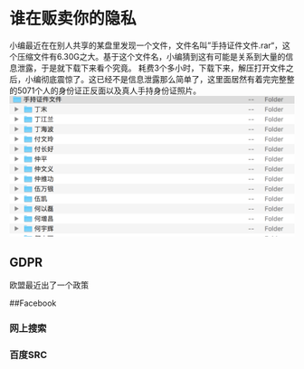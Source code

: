# 谁在贩卖你的隐私
小编最近在在别人共享的某盘里发现一个文件，文件名叫”手持证件文件.rar“，这个压缩文件有6.30G之大。基于这个文件名，小编猜到这有可能是关系到大量的信息泄露，于是就下载下来看个究竟。
耗费3个多小时，下载下来，解压打开文件之后，小编彻底震惊了。这已经不是信息泄露那么简单了，这里面居然有着完完整整的5071个人的身份证正反面以及真人手持身份证照片。
![2018-08-26 at 6.53 A](media/15352909591390/2018-08-26%20at%206.53%20AM.png)

## GDPR
欧盟最近出了一个政策

##Facebook

### 网上搜索

### 百度SRC